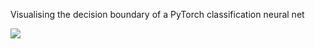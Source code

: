 Visualising the decision boundary of a PyTorch classification neural net

![](spiral_classification.gif)

